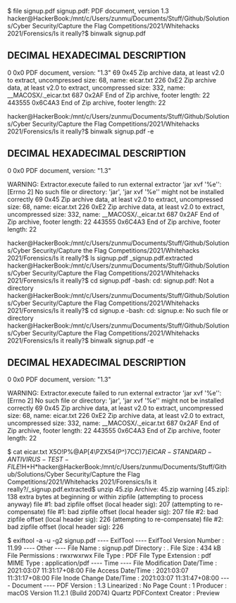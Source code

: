 $ file signup.pdf
signup.pdf: PDF document, version 1.3
hacker@HackerBook:/mnt/c/Users/zunmu/Documents/Stuff/Github/Solutions/Cyber Security/Capture the Flag Competitions/2021/Whitehacks 2021/Forensics/Is it really?$ binwalk signup.pdf

DECIMAL       HEXADECIMAL     DESCRIPTION
--------------------------------------------------------------------------------
0             0x0             PDF document, version: "1.3"
69            0x45            Zip archive data, at least v2.0 to extract, uncompressed size: 68, name: eicar.txt
226           0xE2            Zip archive data, at least v2.0 to extract, uncompressed size: 332, name: __MACOSX/._eicar.txt
687           0x2AF           End of Zip archive, footer length: 22
443555        0x6C4A3         End of Zip archive, footer length: 22

hacker@HackerBook:/mnt/c/Users/zunmu/Documents/Stuff/Github/Solutions/Cyber Security/Capture the Flag Competitions/2021/Whitehacks 2021/Forensics/Is it really?$ binwalk signup.pdf -e

DECIMAL       HEXADECIMAL     DESCRIPTION
--------------------------------------------------------------------------------
0             0x0             PDF document, version: "1.3"

WARNING: Extractor.execute failed to run external extractor 'jar xvf '%e'': [Errno 2] No such file or directory: 'jar', 'jar xvf '%e'' might not be installed correctly
69            0x45            Zip archive data, at least v2.0 to extract, uncompressed size: 68, name: eicar.txt
226           0xE2            Zip archive data, at least v2.0 to extract, uncompressed size: 332, name: __MACOSX/._eicar.txt
687           0x2AF           End of Zip archive, footer length: 22
443555        0x6C4A3         End of Zip archive, footer length: 22

hacker@HackerBook:/mnt/c/Users/zunmu/Documents/Stuff/Github/Solutions/Cyber Security/Capture the Flag Competitions/2021/Whitehacks 2021/Forensics/Is it really?$ ls
signup.pdf  _signup.pdf.extracted
hacker@HackerBook:/mnt/c/Users/zunmu/Documents/Stuff/Github/Solutions/Cyber Security/Capture the Flag Competitions/2021/Whitehacks 2021/Forensics/Is it really?$ cd signup.pdf
-bash: cd: signup.pdf: Not a directory
hacker@HackerBook:/mnt/c/Users/zunmu/Documents/Stuff/Github/Solutions/Cyber Security/Capture the Flag Competitions/2021/Whitehacks 2021/Forensics/Is it really?$ cd signup.e
-bash: cd: signup.e: No such file or directory
hacker@HackerBook:/mnt/c/Users/zunmu/Documents/Stuff/Github/Solutions/Cyber Security/Capture the Flag Competitions/2021/Whitehacks 2021/Forensics/Is it really?$ binwalk signup.pdf -e

DECIMAL       HEXADECIMAL     DESCRIPTION
--------------------------------------------------------------------------------
0             0x0             PDF document, version: "1.3"

WARNING: Extractor.execute failed to run external extractor 'jar xvf '%e'': [Errno 2] No such file or directory: 'jar', 'jar xvf '%e'' might not be installed correctly
69            0x45            Zip archive data, at least v2.0 to extract, uncompressed size: 68, name: eicar.txt
226           0xE2            Zip archive data, at least v2.0 to extract, uncompressed size: 332, name: __MACOSX/._eicar.txt
687           0x2AF           End of Zip archive, footer length: 22
443555        0x6C4A3         End of Zip archive, footer length: 22

$ cat eicar.txt
X5O!P%@AP[4\PZX54(P^)7CC)7}$EICAR-STANDARD-ANTIVIRUS-TEST-FILE!$H+H*hacker@HackerBook:/mnt/c/Users/zunmu/Documents/Stuff/Github/Solutions/Cyber Security/Capture the Flag Competitions/2021/Whitehacks 2021/Forensics/Is it really?/_signup.pdf.extracted$ unzip 45.zip
Archive:  45.zip
warning [45.zip]:  138 extra bytes at beginning or within zipfile
  (attempting to process anyway)
file #1:  bad zipfile offset (local header sig):  207
  (attempting to re-compensate)
file #1:  bad zipfile offset (local header sig):  207
file #2:  bad zipfile offset (local header sig):  226
  (attempting to re-compensate)
file #2:  bad zipfile offset (local header sig):  226

$ exiftool -a -u -g2 signup.pdf
---- ExifTool ----
ExifTool Version Number         : 11.99
---- Other ----
File Name                       : signup.pdf
Directory                       : .
File Size                       : 434 kB
File Permissions                : rwxrwxrwx
File Type                       : PDF
File Type Extension             : pdf
MIME Type                       : application/pdf
---- Time ----
File Modification Date/Time     : 2021:03:07 11:31:17+08:00
File Access Date/Time           : 2021:03:07 11:31:17+08:00
File Inode Change Date/Time     : 2021:03:07 11:31:47+08:00
---- Document ----
PDF Version                     : 1.3
Linearized                      : No
Page Count                      : 1
Producer                        : macOS Version 11.2.1 (Build 20D74) Quartz PDFContext
Creator                         : Preview